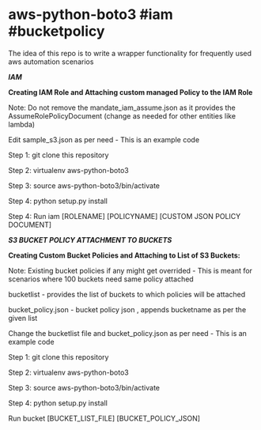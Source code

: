 # aws-python-boto3 #iam #bucketpolicy

The idea of this repo is to write a wrapper functionality for frequently used aws automation scenarios


*******IAM*******

**Creating IAM Role and Attaching custom managed Policy to the IAM Role**

Note:  Do not remove the mandate_iam_assume.json as it provides the AssumeRolePolicyDocument (change as needed for other entities like lambda)

Edit sample_s3.json as per need - This is an example code

Step 1: git clone this repository

Step 2: virtualenv aws-python-boto3

Step 3: source aws-python-boto3/bin/activate

Step 4: python setup.py install

Step 4: Run  iam  [ROLENAME]  [POLICYNAME]  [CUSTOM JSON POLICY DOCUMENT]

*********S3 BUCKET POLICY ATTACHMENT TO BUCKETS*********

**Creating Custom Bucket Policies and Attaching to List of S3 Buckets:**

Note: Existing bucket policies if any might get overrided - This is meant for scenarios where 100 buckets need same policy attached

bucketlist - provides the list of buckets to which policies will be attached

bucket_policy.json - bucket policy json , appends bucketname as per the given list

Change the bucketlist file and bucket_policy.json as per need - This is an example code

Step 1: git clone this repository

Step 2: virtualenv aws-python-boto3

Step 3: source aws-python-boto3/bin/activate

Step 4: python setup.py install

Run  bucket  [BUCKET_LIST_FILE]  [BUCKET_POLICY_JSON]
